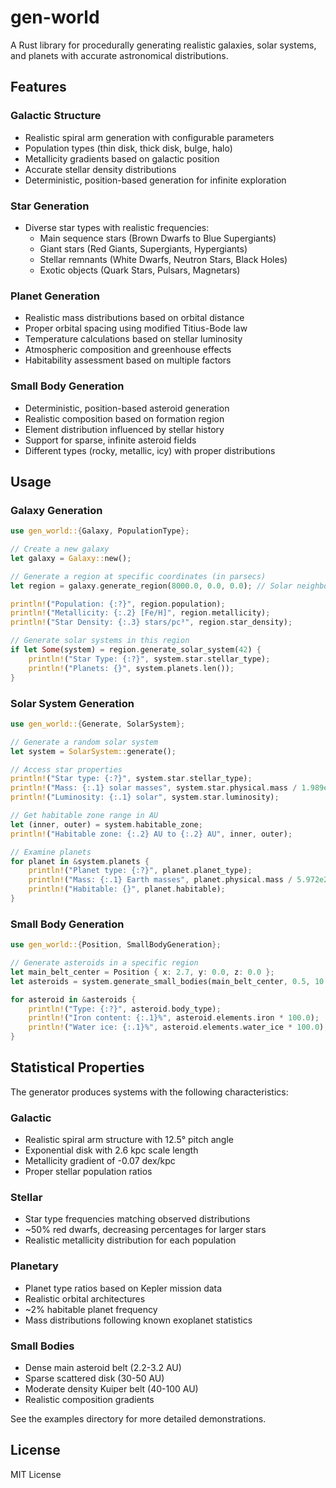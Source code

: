 # gen-world

A Rust library for procedurally generating realistic galaxies, solar systems, and planets with accurate astronomical distributions.

## Features

### Galactic Structure
- Realistic spiral arm generation with configurable parameters
- Population types (thin disk, thick disk, bulge, halo)
- Metallicity gradients based on galactic position
- Accurate stellar density distributions
- Deterministic, position-based generation for infinite exploration

### Star Generation
- Diverse star types with realistic frequencies:
  - Main sequence stars (Brown Dwarfs to Blue Supergiants)
  - Giant stars (Red Giants, Supergiants, Hypergiants)
  - Stellar remnants (White Dwarfs, Neutron Stars, Black Holes)
  - Exotic objects (Quark Stars, Pulsars, Magnetars)

### Planet Generation
- Realistic mass distributions based on orbital distance
- Proper orbital spacing using modified Titius-Bode law
- Temperature calculations based on stellar luminosity
- Atmospheric composition and greenhouse effects
- Habitability assessment based on multiple factors

### Small Body Generation
- Deterministic, position-based asteroid generation
- Realistic composition based on formation region
- Element distribution influenced by stellar history
- Support for sparse, infinite asteroid fields
- Different types (rocky, metallic, icy) with proper distributions

## Usage

### Galaxy Generation
```rust
use gen_world::{Galaxy, PopulationType};

// Create a new galaxy
let galaxy = Galaxy::new();

// Generate a region at specific coordinates (in parsecs)
let region = galaxy.generate_region(8000.0, 0.0, 0.0); // Solar neighborhood

println!("Population: {:?}", region.population);
println!("Metallicity: {:.2} [Fe/H]", region.metallicity);
println!("Star Density: {:.3} stars/pc³", region.star_density);

// Generate solar systems in this region
if let Some(system) = region.generate_solar_system(42) {
    println!("Star Type: {:?}", system.star.stellar_type);
    println!("Planets: {}", system.planets.len());
}
```

### Solar System Generation
```rust
use gen_world::{Generate, SolarSystem};

// Generate a random solar system
let system = SolarSystem::generate();

// Access star properties
println!("Star type: {:?}", system.star.stellar_type);
println!("Mass: {:.1} solar masses", system.star.physical.mass / 1.989e30);
println!("Luminosity: {:.1} solar", system.star.luminosity);

// Get habitable zone range in AU
let (inner, outer) = system.habitable_zone;
println!("Habitable zone: {:.2} AU to {:.2} AU", inner, outer);

// Examine planets
for planet in &system.planets {
    println!("Planet type: {:?}", planet.planet_type);
    println!("Mass: {:.1} Earth masses", planet.physical.mass / 5.972e24);
    println!("Habitable: {}", planet.habitable);
}
```

### Small Body Generation
```rust
use gen_world::{Position, SmallBodyGeneration};

// Generate asteroids in a specific region
let main_belt_center = Position { x: 2.7, y: 0.0, z: 0.0 };
let asteroids = system.generate_small_bodies(main_belt_center, 0.5, 10.0);

for asteroid in &asteroids {
    println!("Type: {:?}", asteroid.body_type);
    println!("Iron content: {:.1}%", asteroid.elements.iron * 100.0);
    println!("Water ice: {:.1}%", asteroid.elements.water_ice * 100.0);
}
```

## Statistical Properties

The generator produces systems with the following characteristics:

### Galactic
- Realistic spiral arm structure with 12.5° pitch angle
- Exponential disk with 2.6 kpc scale length
- Metallicity gradient of -0.07 dex/kpc
- Proper stellar population ratios

### Stellar
- Star type frequencies matching observed distributions
- ~50% red dwarfs, decreasing percentages for larger stars
- Realistic metallicity distribution for each population

### Planetary
- Planet type ratios based on Kepler mission data
- Realistic orbital architectures
- ~2% habitable planet frequency
- Mass distributions following known exoplanet statistics

### Small Bodies
- Dense main asteroid belt (2.2-3.2 AU)
- Sparse scattered disk (30-50 AU)
- Moderate density Kuiper belt (40-100 AU)
- Realistic composition gradients

See the examples directory for more detailed demonstrations.

## License

MIT License
